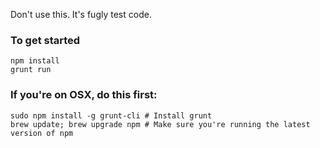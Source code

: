 Don't use this. It's fugly test code.

### To get started
```shell
npm install
grunt run
```

### If you're on OSX, do this first:
```shell
sudo npm install -g grunt-cli # Install grunt
brew update; brew upgrade npm # Make sure you're running the latest version of npm
```
